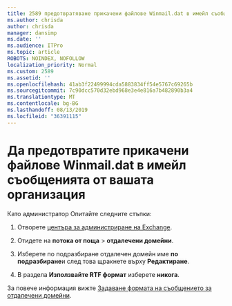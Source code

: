 ```yaml
---
title: 2589 предотвратяване прикачени файлове Winmail.dat в имейл съобщенията от вашата организация
ms.author: chrisda
author: chrisda
manager: dansimp
ms.date: ''
ms.audience: ITPro
ms.topic: article
ROBOTS: NOINDEX, NOFOLLOW
localization_priority: Normal
ms.custom: 2589
ms.assetid: ''
ms.openlocfilehash: 41ab3f22499994cda5883834ff54e5767c69265b
ms.sourcegitcommit: 7c90dcc570d32ebd968e3e4e816a7b482890b3a4
ms.translationtype: MT
ms.contentlocale: bg-BG
ms.lasthandoff: 08/13/2019
ms.locfileid: "36391115"
---
```

# <a name="help-prevent-winmaildat-attachments-in-email-messages-from-your-organization"></a>Да предотвратите прикачени файлове Winmail.dat в имейл съобщенията от вашата организация

Като администратор Опитайте следните стъпки:

1. Отворете [центъра за администриране на Exchange](https://outlook.office365.com/ecp/).

2. Отидете на **потока от поща** > **отдалечени домейни**.

3. Изберете по подразбиране отдалечен домейн име **по подразбиране**и след това щракнете върху **Редактиране**.

4. В раздела **Използвайте RTF формат** изберете **никога**.

За повече информация вижте [Задаване формата на съобщението за отдалечени домейни](https://docs.microsoft.com/Exchange/mail-flow-best-practices/remote-domains/remote-domains#specifying-message-format).
